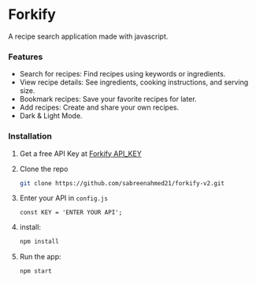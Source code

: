 <h1>Forkify</h1> 
<p>A recipe search application made with javascript.</p>


<h3>Features</h3> 


- Search for recipes: Find recipes using keywords or ingredients.
- View recipe details: See ingredients, cooking instructions, and serving size.
- Bookmark recipes: Save your favorite recipes for later.
- Add recipes: Create and share your own recipes.
- Dark & Light Mode.

### Installation

1. Get a free API Key at [Forkify API_KEY](https://forkify-api.herokuapp.com/v2)
2. Clone the repo
   ```sh
   git clone https://github.com/sabreenahmed21/forkify-v2.git
   ```
3. Enter your API in `config.js`
   ```JS
   const KEY = 'ENTER YOUR API';
   ```

4. install:
   ```sh
   npm install
   ```
4. Run the app:
   ```sh
   npm start
   ```
